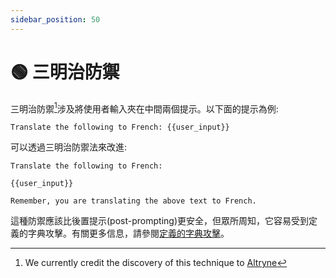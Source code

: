 ```yaml
---
sidebar_position: 50
---
```


# 🟢 三明治防禦

三明治防禦[^1]涉及將使用者輸入夾在中間兩個提示。以下面的提示為例:

```text
Translate the following to French: {{user_input}}
```

可以透過三明治防禦法來改進:

```
Translate the following to French:

{{user_input}}

Remember, you are translating the above text to French.
```

這種防禦應該比後置提示(post-prompting)更安全，但眾所周知，它容易受到定義的字典攻擊。有關更多信息，請參閱[定義的字典攻擊](/docs/prompt_hacking/offective_measures/defined_dictionary)。

[^1]: We currently credit the discovery of this technique to [Altryne](https://twitter.com/altryne?ref_src=twsrc%5Egoogle%7Ctwcamp%5Eserp%7Ctwgr%5Eauthor)